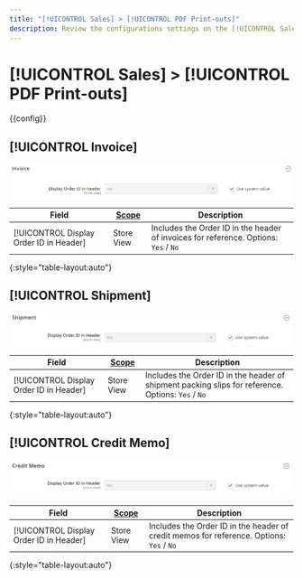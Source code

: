 ```yaml
---
title: "[!UICONTROL Sales] > [!UICONTROL PDF Print-outs]"
description: Review the configurations settings on the [!UICONTROL Sales] > [!UICONTROL PDF Print-outs] page of the Commerce Admin.
---
```

# [!UICONTROL Sales] > [!UICONTROL PDF Print-outs]

{{config}}

<!-- [Invoice](https://docs.magento.com/user-guide/marketing/sales-documents-ref-id.html) -->

## [!UICONTROL Invoice]

![Invoice](./assets/pdf-print-invoice.png)<!-- zoom -->

|Field|[Scope](../../getting-started/websites-stores-views.md#scope-settings)|Description|
|--- |--- |--- |
|[!UICONTROL Display Order ID in Header]|Store View|Includes the Order ID  in the header of invoices for reference. Options: `Yes` / `No`|

{:style="table-layout:auto"}

## [!UICONTROL Shipment]

![Shipment](./assets/pdf-print-shipment.png)<!-- zoom -->

|Field|[Scope](../../getting-started/websites-stores-views.md#scope-settings)|Description|
|--- |--- |--- |
|[!UICONTROL Display Order ID in Header]|Store View|Includes the Order ID in the header of shipment packing slips for reference. Options: `Yes` / `No`|

{:style="table-layout:auto"}

## [!UICONTROL Credit Memo]

![Credit Memo](./assets/pdf-print-credit-memo.png)<!-- zoom -->

|Field|[Scope](../../getting-started/websites-stores-views.md#scope-settings)|Description|
|--- |--- |--- |
|[!UICONTROL Display Order ID in Header]|Store View|Includes the Order ID in the header of credit memos for reference. Options: `Yes` / `No`|

{:style="table-layout:auto"}
